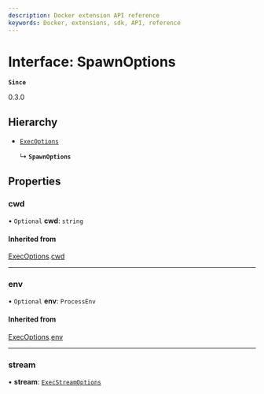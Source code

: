 ```yaml
---
description: Docker extension API reference
keywords: Docker, extensions, sdk, API, reference
---
```


# Interface: SpawnOptions

**`Since`**

0.3.0

## Hierarchy

- [`ExecOptions`](ExecOptions.md)

  ↳ **`SpawnOptions`**

## Properties

### cwd

• `Optional` **cwd**: `string`

#### Inherited from

[ExecOptions](ExecOptions.md).[cwd](ExecOptions.md#cwd)

___

### env

• `Optional` **env**: `ProcessEnv`

#### Inherited from

[ExecOptions](ExecOptions.md).[env](ExecOptions.md#env)

___

### stream

• **stream**: [`ExecStreamOptions`](ExecStreamOptions.md)
